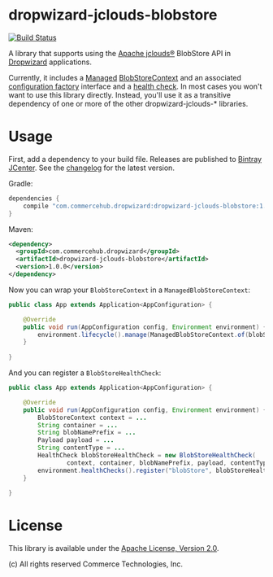 # dropwizard-jclouds-blobstore

[![Build Status](https://travis-ci.org/commercehub-oss/dropwizard-jclouds.svg?branch=master)](https://travis-ci.org/commercehub-oss/dropwizard-jclouds)

A library that supports using the [Apache jclouds®](https://jclouds.apache.org/) BlobStore API in
[Dropwizard](http://dropwizard.io/) applications.

Currently, it includes a [Managed](http://dropwizard.io/manual/core.html#managed-objects)
[BlobStoreContext](https://jclouds.apache.org/reference/javadoc/1.8.x/org/jclouds/blobstore/BlobStoreContext.html) and
an associated [configuration factory](http://dropwizard.io/manual/core.html#configuration) interface and a
[health check](http://dropwizard.io/manual/core.html#health-checks). In most cases you won't want to use this library
directly. Instead, you'll use it as a transitive dependency of one or more of the other dropwizard-jclouds-* libraries.

# Usage

First, add a dependency to your build file.  Releases are published to
[Bintray JCenter](https://bintray.com/bintray/jcenter).  See the [changelog](../CHANGES.md) for the latest version.

Gradle:

```groovy
dependencies {
    compile "com.commercehub.dropwizard:dropwizard-jclouds-blobstore:1.0.0"
}
```

Maven:

```xml
<dependency>
  <groupId>com.commercehub.dropwizard</groupId>
  <artifactId>dropwizard-jclouds-blobstore</artifactId>
  <version>1.0.0</version>
</dependency>
```

Now you can wrap your `BlobStoreContext` in a `ManagedBlobStoreContext`:

```java
public class App extends Application<AppConfiguration> {

    @Override
    public void run(AppConfiguration config, Environment environment) {
        environment.lifecycle().manage(ManagedBlobStoreContext.of(blobStoreContext));
    }
    
}
```

And you can register a `BlobStoreHealthCheck`:

```java
public class App extends Application<AppConfiguration> {

    @Override
    public void run(AppConfiguration config, Environment environment) {
        BlobStoreContext context = ...
        String container = ...
        String blobNamePrefix = ...
        Payload payload = ...
        String contentType = ...
        HealthCheck blobStoreHealthCheck = new BlobStoreHealthCheck(
                context, container, blobNamePrefix, payload, contentType);
        environment.healthChecks().register("blobStore", blobStoreHealthCheck);
    }
    
}
```

# License
This library is available under the [Apache License, Version 2.0](http://www.apache.org/licenses/LICENSE-2.0).

(c) All rights reserved Commerce Technologies, Inc.
